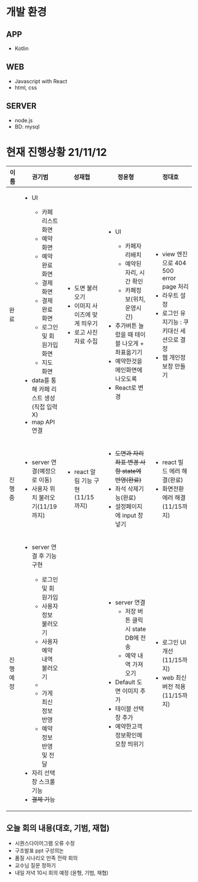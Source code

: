 # 개발 환경
## APP
- Kotlin
## WEB
- Javascript with React
- html, css
## SERVER
- node.js
- BD: mysql

# 현재 진행상황 21/11/12
|이름|권기범|성재협|정윤형|정대호|
|------|---|---|---|---|
|완료|<ul><li>UI</li><ul><li>카페 리스트 화면</li><li>예약 화면</li><li>예약 완료 화면</li><li>결제 화면</li><li>결제 완료 화면 </li><li>로그인 및 회원가입 화면</li><li>지도 화면</li></ul><li>data를 통해 카페 리스트 생성(직접 입력 X)</li><li>map API 연결</li></ul>|<ul><li>도면 불러오기</li><li>이미지 사이즈에 맞게 띄우기</li><li>로고 사진 자료 수집</li></ul>|<ul><li>UI</li><ul><li>카페자리배치</li><li>예약된 자리, 시간 확인</li><li>카페정보(위치,운영시간)</li></ul><li>추가버튼 눌렀을 때 테이블 나오게 + 좌표옮기기</li><li>예약한것을 메인화면에나오도록</li><li>React로 변경</li></ul>|<ul><li>view 엔진으로 404 500 error page 처리</li><li>라우트 설정</li><li>로그인 유지기능 : 쿠키대신 세션으로 결정</li><li>웹 개인정보창 만들기</li></ul>|
|진행중|<ul><li>server 연결(예정으로 이동)</li><li>사용자 위치 불러오기(11/19까지)</li></ul>|<ul><li>react 알림 기능 구현(11/15까지)</li></ul>|<ul><li><del>도면과 자리 좌표 변경 사항 state에 반영(완료)</del></li><li>좌석 삭제기능(완료)</li><li>설정페이지에 input 창 넣기</li></ul>|<ul><li>react 빌드 에러 해결(완료)</li><li>화면전환 에러 해결(11/15까지)</li></ul>|
|진행예정|<ul><li>server 연결 후 기능 구현</li><ul><li>로그인 및 회원가입</li><li>사용자 정보 불러오기</li><li>사용자 예약 내역 불러오기<li/><li>가게 최신 정보 반영</li><li>예약 정보 반영 및 전달</li></ul><li>자리 선택 창 스크롤 기능</li><li><del>결제 기능</del></li></ul>|<ul></ul>|<ul><li>server 연결<ul><li>저장 버튼 클릭 시 state DB에 전송</li><li>예약 내역 가져오기</li></ul></li><li>Default 도면 이미지 추가</li><li>테이블 선택 창 추가</li><li>예약한고객정보확인메모창 띄위기</li></ul>|<ul><li>로그인 UI 개선(11/15까지)</li><li>web 최신 버전 적용(11/15까지)</ul>|

## 오늘 회의 내용(대호, 기범, 재협)
- 시퀀스다이어그램 오류 수정
- 구조발표 ppt 구성의논
- 품질 시나리오 만족 전략 회의
- 교수님 질문 정하기
- 내일 저녁 10시 회의 예정 (윤형, 기범, 재협)

